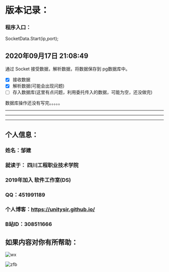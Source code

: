 # 版本记录：

### 程序入口：
SocketData.Start(ip,port);

## 2020年09月17日 21:08:49
通过 Socket 接受数据，解析数据，将数据保存到 pg数据库中。

- [x] 接收数据
- [x] 解析数据(可能会出现问题)
- [ ] 存入数据库(这里有点问题，利用委托传入的数据，可能为空，还没做完)

数据库操作还没有写完。。。。。

---





---

---


## 个人信息：
### 姓名：邹建
### 就读于： 四川工程职业技术学院
### 2019年加入 软件工作室(DS)
### QQ：451991189
### 个人博客：https://unitysir.github.io/
### B站ID：308511666

## 如果内容对你有所帮助：
![wx](https://pic4.zhimg.com/v2-87fbc8ee6ab3fd92f423d414d039b627_b.jpeg)

![zfb](https://pic2.zhimg.com/v2-b8ab4acf7899b2ced11287cdbd8279b5_b.jpeg)